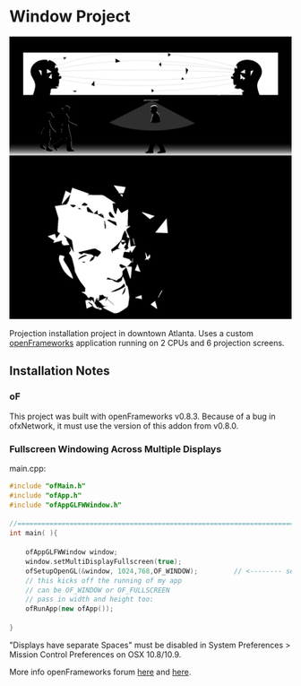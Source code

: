 # Window Project

![Artist Rendering](images/WindowProjectDiagram.png)

Projection installation project in downtown Atlanta. Uses a custom [openFrameworks](https://openframeworks.cc) application running on 2 CPUs and 6 projection screens.

## Installation Notes

### oF

This project was built with openFrameworks v0.8.3. Because of a bug in ofxNetwork, it must use the version of this addon from v0.8.0.

### Fullscreen Windowing Across Multiple Displays

main.cpp:

```cpp
#include "ofMain.h"
#include "ofApp.h"
#include "ofAppGLFWWindow.h"

//========================================================================
int main( ){
    
    ofAppGLFWWindow window;
    window.setMultiDisplayFullscreen(true);
	ofSetupOpenGL(&window, 1024,768,OF_WINDOW);			// <-------- setup the GL context
	// this kicks off the running of my app
	// can be OF_WINDOW or OF_FULLSCREEN
	// pass in width and height too:
	ofRunApp(new ofApp());

}
```
"Displays have separate Spaces" must be disabled in System Preferences > Mission Control Preferences	on OSX 10.8/10.9.

More info openFrameworks forum [here](http://forum.openframeworks.cc/t/spanning-multiple-displays-as-a-single-canvas-on-os-x-10-8-10-9/16209) and [here](http://forum.openframeworks.cc/t/window-bigger-than-screen-in-of-v0-8-0-and-vertical-sync/13321/4).

